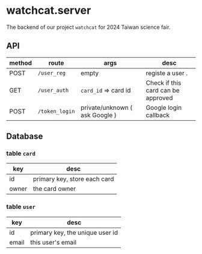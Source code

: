 # watchcat.server

The backend of our project `watchcat` for 2024 Taiwan science fair.

## API

| method | route | args | desc |
|---|---|---|---|
| POST | `/user_reg` | empty | registe a user .|
| GET | `/user_auth` | `card_id` => card id | Check if this card can be approved |
| POST | `/token_login` | private/unknown ( ask Google ) | Google login callback |

## Database

### table `card`
| key | desc |
|---|---|
| id | primary key, store each card |
| owner | the card owner |

### table `user`

| key | desc |
|---|---|
|  id | primary key, the unique user id |
| email | this user's email |
